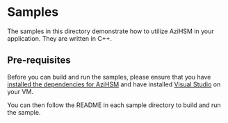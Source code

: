# Samples
The samples in this directory demonstrate how to utilize AziHSM in your application. They are written in C++.

## Pre-requisites
Before you can build and run the samples, please ensure that you have [installed the dependencies for AziHSM](../../README.md#getting-started) and have installed [Visual Studio](https://visualstudio.microsoft.com/vs/community/) on your VM.

You can then follow the README in each sample directory to build and run the sample.

